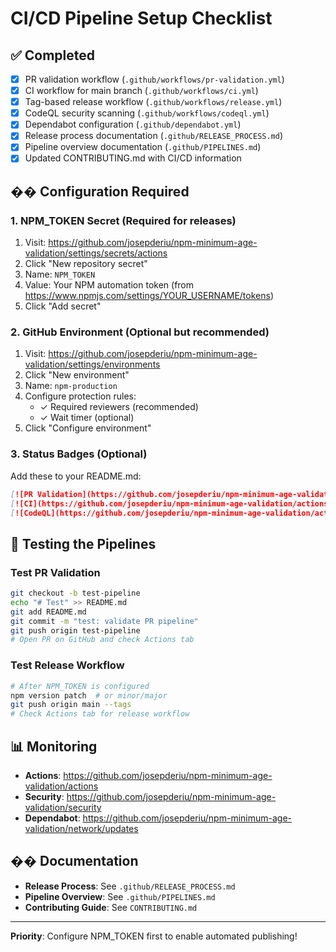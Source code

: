 # CI/CD Pipeline Setup Checklist

## ✅ Completed
- [x] PR validation workflow (`.github/workflows/pr-validation.yml`)
- [x] CI workflow for main branch (`.github/workflows/ci.yml`)
- [x] Tag-based release workflow (`.github/workflows/release.yml`)
- [x] CodeQL security scanning (`.github/workflows/codeql.yml`)
- [x] Dependabot configuration (`.github/dependabot.yml`)
- [x] Release process documentation (`.github/RELEASE_PROCESS.md`)
- [x] Pipeline overview documentation (`.github/PIPELINES.md`)
- [x] Updated CONTRIBUTING.md with CI/CD information

## �� Configuration Required

### 1. NPM_TOKEN Secret (Required for releases)
1. Visit: https://github.com/josepderiu/npm-minimum-age-validation/settings/secrets/actions
2. Click "New repository secret"
3. Name: `NPM_TOKEN`
4. Value: Your NPM automation token (from https://www.npmjs.com/settings/YOUR_USERNAME/tokens)
5. Click "Add secret"

### 2. GitHub Environment (Optional but recommended)
1. Visit: https://github.com/josepderiu/npm-minimum-age-validation/settings/environments
2. Click "New environment"
3. Name: `npm-production`
4. Configure protection rules:
   - ✓ Required reviewers (recommended)
   - ✓ Wait timer (optional)
5. Click "Configure environment"

### 3. Status Badges (Optional)
Add these to your README.md:

```markdown
[![PR Validation](https://github.com/josepderiu/npm-minimum-age-validation/actions/workflows/pr-validation.yml/badge.svg)](https://github.com/josepderiu/npm-minimum-age-validation/actions/workflows/pr-validation.yml)
[![CI](https://github.com/josepderiu/npm-minimum-age-validation/actions/workflows/ci.yml/badge.svg)](https://github.com/josepderiu/npm-minimum-age-validation/actions/workflows/ci.yml)
[![CodeQL](https://github.com/josepderiu/npm-minimum-age-validation/actions/workflows/codeql.yml/badge.svg)](https://github.com/josepderiu/npm-minimum-age-validation/actions/workflows/codeql.yml)
```

## 🧪 Testing the Pipelines

### Test PR Validation
```bash
git checkout -b test-pipeline
echo "# Test" >> README.md
git add README.md
git commit -m "test: validate PR pipeline"
git push origin test-pipeline
# Open PR on GitHub and check Actions tab
```

### Test Release Workflow
```bash
# After NPM_TOKEN is configured
npm version patch  # or minor/major
git push origin main --tags
# Check Actions tab for release workflow
```

## 📊 Monitoring

- **Actions**: https://github.com/josepderiu/npm-minimum-age-validation/actions
- **Security**: https://github.com/josepderiu/npm-minimum-age-validation/security
- **Dependabot**: https://github.com/josepderiu/npm-minimum-age-validation/network/updates

## �� Documentation

- **Release Process**: See `.github/RELEASE_PROCESS.md`
- **Pipeline Overview**: See `.github/PIPELINES.md`
- **Contributing Guide**: See `CONTRIBUTING.md`

---

**Priority**: Configure NPM_TOKEN first to enable automated publishing!
